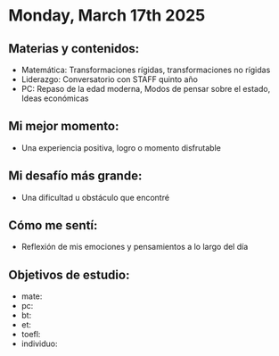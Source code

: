 # Monday, March 17th 2025

## Materias y contenidos:
- Matemática: Transformaciones rígidas, transformaciones no rígidas
- Liderazgo: Conversatorio con STAFF quinto año
- PC: Repaso de la edad moderna, Modos de pensar sobre el estado, Ideas económicas
## Mi mejor momento:
- Una experiencia positiva, logro o momento disfrutable

## Mi desafío más grande:
- Una dificultad u obstáculo que encontré

## Cómo me sentí:
- Reflexión de mis emociones y pensamientos a lo largo del día

## Objetivos de estudio:
- mate:
- pc:
- bt:
- et:
- toefl:
- individuo:

